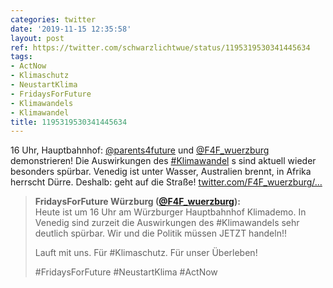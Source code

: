 ```yaml
---
categories: twitter
date: '2019-11-15 12:35:58'
layout: post
ref: https://twitter.com/schwarzlichtwue/status/1195319530341445634
tags:
- ActNow
- Klimaschutz
- NeustartKlima
- FridaysForFuture
- Klimawandels
- Klimawandel
title: 1195319530341445634
---
```

16 Uhr, Hauptbahnhof: [@parents4future](https://twitter.com/parents4future) und [@F4F_wuerzburg](https://twitter.com/F4F_wuerzburg) demonstrieren! Die Auswirkungen des [#Klimawandel](/t/klimawandel) s sind aktuell wieder besonders spürbar. Venedig ist unter Wasser, Australien brennt, in Afrika herrscht Dürre. Deshalb: geht auf die Straße! [twitter.com/F4F_wuerzburg/…](https://twitter.com/F4F_wuerzburg/status/1195312646993645573) 
> <b>FridaysForFuture Würzburg ([@F4F_wuerzburg](https://twitter.com/F4F_wuerzburg)):</b>  
>Heute ist um 16 Uhr am Würzburger Hauptbahnhof Klimademo. In Venedig sind zurzeit die Auswirkungen des #Klimawandels sehr deutlich spürbar. Wir und die Politik müssen JETZT handeln!!  
>  
>Lauft mit uns. Für #Klimaschutz. Für unser Überleben!  
>  
>#FridaysForFuture #NeustartKlima #ActNow    

